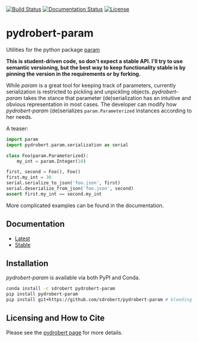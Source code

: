 [![Build Status](https://travis-ci.com/sdrobert/pydrobert-param.svg?branch=master)](https://travis-ci.com/sdrobert/pydrobert-param)
[![Documentation Status](https://readthedocs.org/projects/pydrobert-param/badge/?version=latest)](https://pydrobert-param.readthedocs.io/en/latest/?badge=latest)
[![License](https://img.shields.io/badge/License-Apache%202.0-blue.svg)](https://opensource.org/licenses/Apache-2.0)

# pydrobert-param

Utilities for the python package [param](http://param.pyviz.org/)

**This is student-driven code, so don't expect a stable API. I'll try to use
semantic versioning, but the best way to keep functionality stable is by
pinning the version in the requirements or by forking.**

While _param_ is a great tool for keeping track of parameters, currently
serialization is restricted to pickling and unpickling objects.
_pydrobert-param_ takes the stance that parameter (de)serialization has an
intuitive and obvious representation in most cases. The developer can modify
how _pydrobert-param_ (de)serializes `param.Parameterized` instances according
to her needs.

A teaser:
``` python
import param
import pydrobert.param.serialization as serial

class Foo(param.Parameterized):
    my_int = param.Integer(10)

first, second = Foo(), Foo()
first.my_int = 30
serial.serialize_to_json('foo.json', first)
serial.deserialize_from_json('foo.json', second)
assert first.my_int == second.my_int
```

More complicated examples can be found in the documentation.

## Documentation

- [Latest](https://pydrobert-param.readthedocs.io/en/latest/)
- [Stable](https://pydrobert-param.readthedocs.io/en/stable/)

## Installation

_pydrobert-param_ is available via both PyPI and Conda.

``` sh
conda install -c sdrobert pydrobert-param
pip install pydrobert-param
pip install git+https://github.com/sdrobert/pydrobert-param # bleeding edge
```

## Licensing and How to Cite

Please see the [pydrobert page](https://github.com/sdrobert/pydrobert) for more
details.
